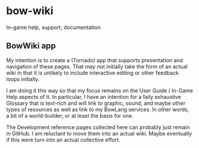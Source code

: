 # bow-wiki

In-game help, support, documentation

## BowWiki app

My intention is to create a (Tornado) app that supports presentation and navigation of these pages. That may not initially take the form of an actual wiki in that it is unlikely to include interactive editing or other feedback loops initially.

I am doing it this way so that my focus remains on the User Guide / In-Game Help aspects of it. In particular, I have an intention for a faily exhaustive Glossary that is text-rich and will link to graphic, sound, and maybe other types of resources as well as link to my BowLang services.  In other words, a bit of a world-builder, or at least the basis for one.

The Development reference pages collected here can probably just remain in GitHub. I am reluctant to move them into an actual wiki.  Maybe eventually if this were turn into an actual collective effort.

